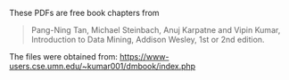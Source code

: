 These PDFs are free book chapters from 

> Pang-Ning Tan, Michael Steinbach, Anuj Karpatne and Vipin Kumar, 
> Introduction to Data Mining, Addison Wesley, 1st or 2nd edition.

The files were obtained from: https://www-users.cse.umn.edu/~kumar001/dmbook/index.php

